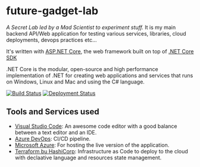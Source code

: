 # future-gadget-lab

*A Secret Lab led by a Mad Scientist to experiment stuff.* It is my main backend API/Web application for testing various services, libraries, cloud deployments, devops practices etc...

It's written with [ASP.NET Core](https://docs.microsoft.com/en-us/aspnet/core/), the web framework built on top of [.NET Core SDK](https://dotnet.microsoft.com)

.NET Core is the modular, open-source and high performance implementation of .NET for creating web applications and services that runs on Windows, Linux and Mac and using the C# language.


[![Build Status](https://dev.azure.com/fabricemk2/future-gadget-lab/_apis/build/status/FabriceMk.future-gadget-lab?branchName=master)](https://dev.azure.com/fabricemk2/future-gadget-lab/_build/latest?definitionId=1&branchName=master) [![Deployment Status](https://vsrm.dev.azure.com/fabricemk2/_apis/public/Release/badge/65e21ec1-d899-4c89-8690-484beb74a94c/1/1)](https://dev.azure.com/fabricemk2/future-gadget-lab/_release?_a=releases&view=mine&definitionId=1)

## Tools and Services used

* [Visual Studio Code](https://code.visualstudio.com/): An awesome code editor with a good balance between a text editor and an IDE.
* [Azure DevOps](https://azure.microsoft.com/en-us/services/devops/): CI/CD pipeline.
* [Microsoft Azure](https://azure.microsoft.com/en-us/): For hosting the live version of the application.
* [Terraform bu HashiCorp](https://www.terraform.io/): Infrastructure as Code to deploy to the cloud with declaative language and resources state management.
